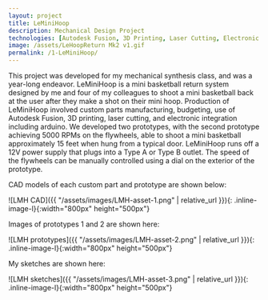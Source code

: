 ```yaml
---
layout: project
title: LeMiniHoop
description: Mechanical Design Project
technologies: [Autodesk Fusion, 3D Printing, Laser Cutting, Electronic Integration]
image: /assets/LeHoopReturn Mk2 v1.gif
permalink: /1-LeMiniHoop/
---
```


This project was developed for my mechanical synthesis class, and was a year-long endeavor. LeMiniHoop is a mini basketball return system designed by me and four of my colleagues to shoot a mini basketball back at the user after they make a shot on their mini hoop. Production of LeMiniHoop involved custom parts manufacturing, budgeting, use of Autodesk Fusion, 3D printing, laser cutting, and electronic integration including arduino. We developed two prototypes, with the second prototype achieving 5000 RPMs on the flywheels, able to shoot a mini basketball approximately 15 feet when hung from a typical door. LeMiniHoop runs off a 12V power supply that plugs into a Type A or Type B outlet.  The speed of the flywheels can be manually controlled using a dial on the exterior of the prototype.

CAD models of each custom part and prototype are shown below:

<!-- <img src="assetz/LMH-asset-1.png" alt="LMH CAD"> -->
<!-- ![Headshot]({{ "/assets/images/LMH-asset-1.png" | relative_url }}) -->
![LMH CAD]({{ "/assets/images/LMH-asset-1.png" | relative_url }}){: .inline-image-l}{:width="800px" height="500px"}


Images of prototypes 1 and 2 are shown here:

<!-- <img src="assetz/LMH-asset-2.png" alt="LMH images"> -->
![LMH prototypes]({{ "/assets/images/LMH-asset-2.png" | relative_url }}){: .inline-image-l}{:width="800px" height="500px"}

My sketches are shown here:

<!-- <img src="assetz/LMH-asset-3.png" alt="LMH sketches"> -->
![LMH sketches]({{ "/assets/images/LMH-asset-3.png" | relative_url }}){: .inline-image-l}{:width="800px" height="500px"}

